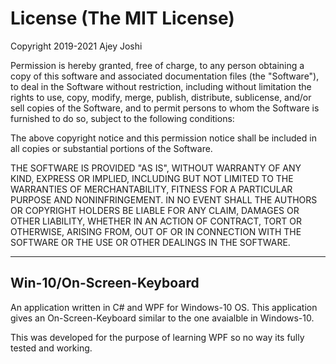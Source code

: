 License (The MIT License)
=========================
Copyright 2019-2021 Ajey Joshi

Permission is hereby granted, free of charge, to any person obtaining a copy of this software and associated documentation files (the "Software"), 
to deal in the Software without restriction, including without limitation the rights to use, copy, modify, merge, publish, 
distribute, sublicense, and/or sell copies of the Software, and to permit persons to whom the Software is furnished to do so, subject to the following conditions:

The above copyright notice and this permission notice shall be included in all copies or substantial portions of the Software.

THE SOFTWARE IS PROVIDED "AS IS", WITHOUT WARRANTY OF ANY KIND, EXPRESS OR IMPLIED, INCLUDING BUT NOT LIMITED TO THE WARRANTIES OF MERCHANTABILITY,
FITNESS FOR A PARTICULAR PURPOSE AND NONINFRINGEMENT. IN NO EVENT SHALL THE AUTHORS OR COPYRIGHT HOLDERS BE LIABLE FOR ANY CLAIM, DAMAGES OR OTHER LIABILITY,
WHETHER IN AN ACTION OF CONTRACT, TORT OR OTHERWISE, ARISING FROM, OUT OF OR IN CONNECTION WITH THE SOFTWARE OR THE USE OR OTHER DEALINGS IN THE SOFTWARE.

-------------------------
Win-10/On-Screen-Keyboard 
-------------------------
An application written in C# and WPF for Windows-10 OS. This application gives an On-Screen-Keyboard similar to the one avaialble in Windows-10.

This was developed for the purpose of learning WPF so no way its fully tested and working.
